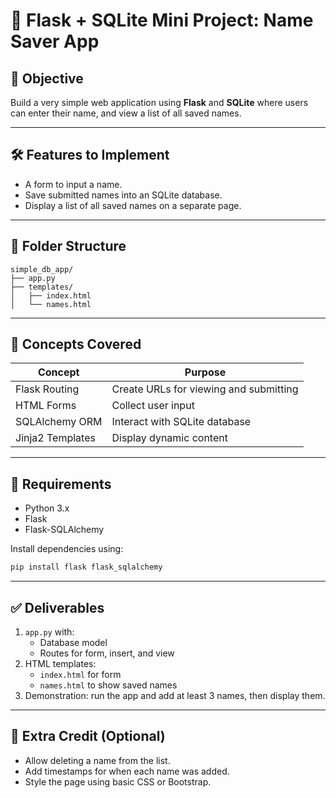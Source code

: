 
# 📝 Flask + SQLite Mini Project: Name Saver App

## 🎯 Objective

Build a very simple web application using **Flask** and **SQLite** where users can enter their name, and view a list of all saved names.

---

## 🛠 Features to Implement

- A form to input a name.
- Save submitted names into an SQLite database.
- Display a list of all saved names on a separate page.

---

## 📁 Folder Structure

```
simple_db_app/
├── app.py
├── templates/
│   ├── index.html
│   └── names.html
```

---

## 🧠 Concepts Covered

| Concept           | Purpose                                  |
|-------------------|-------------------------------------------|
| Flask Routing     | Create URLs for viewing and submitting    |
| HTML Forms        | Collect user input                        |
| SQLAlchemy ORM    | Interact with SQLite database             |
| Jinja2 Templates  | Display dynamic content                   |

---

## 🔧 Requirements

- Python 3.x
- Flask
- Flask-SQLAlchemy

Install dependencies using:

```bash
pip install flask flask_sqlalchemy
```

---

## ✅ Deliverables

1. `app.py` with:
   - Database model
   - Routes for form, insert, and view
2. HTML templates:
   - `index.html` for form
   - `names.html` to show saved names
3. Demonstration: run the app and add at least 3 names, then display them.

---

## 📌 Extra Credit (Optional)

- Allow deleting a name from the list.
- Add timestamps for when each name was added.
- Style the page using basic CSS or Bootstrap.
